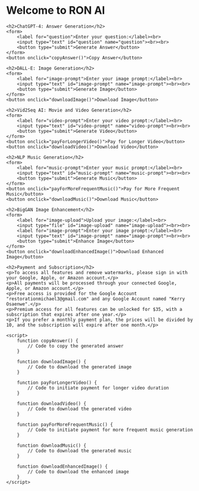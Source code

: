 
<!DOCTYPE html>
<html>
<head>
    <title>RON AI</title>
</head>
<body>
    <h1>Welcome to RON AI</h1>
    
    <h2>ChatGPT-4: Answer Generation</h2>
    <form>
        <label for="question">Enter your question:</label><br>
        <input type="text" id="question" name="question"><br><br>
        <button type="submit">Generate Answer</button>
    </form>
    <button onclick="copyAnswer()">Copy Answer</button>
    
    <h2>DALL-E: Image Generation</h2>
    <form>
        <label for="image-prompt">Enter your image prompt:</label><br>
        <input type="text" id="image-prompt" name="image-prompt"><br><br>
        <button type="submit">Generate Image</button>
    </form>
    <button onclick="downloadImage()">Download Image</button>
    
    <h2>Vid2Seq AI: Movie and Video Generation</h2>
    <form>
        <label for="video-prompt">Enter your video prompt:</label><br>
        <input type="text" id="video-prompt" name="video-prompt"><br><br>
        <button type="submit">Generate Video</button>
    </form>
    <button onclick="payForLongerVideo()">Pay for Longer Video</button>
    <button onclick="downloadVideo()">Download Video</button>
    
    <h2>NLP Music Generation</h2>
    <form>
        <label for="music-prompt">Enter your music prompt:</label><br>
        <input type="text" id="music-prompt" name="music-prompt"><br><br>
        <button type="submit">Generate Music</button>
    </form>
    <button onclick="payForMoreFrequentMusic()">Pay for More Frequent Music</button>
    <button onclick="downloadMusic()">Download Music</button>
    
    <h2>BigGAN Image Enhancement</h2>
    <form>
        <label for="image-upload">Upload your image:</label><br>
        <input type="file" id="image-upload" name="image-upload"><br><br>
        <label for="image-prompt">Enter your image prompt:</label><br>
        <input type="text" id="image-prompt" name="image-prompt"><br><br>
        <button type="submit">Enhance Image</button>
    </form>
    <button onclick="downloadEnhancedImage()">Download Enhanced Image</button>
    
    <h2>Payment and Subscription</h2>
    <p>To access all features and remove watermarks, please sign in with your Google, Apple, or Amazon account.</p>
    <p>All payments will be processed through your connected Google, Apple, or Amazon account.</p>
    <p>Free access is provided for the Google Account "restorationmichael3@gmail.com" and any Google Account named "Kerry Osaenwe".</p>
    <p>Premium access for all features can be unlocked for $35, with a subscription that expires after one year.</p>
    <p>If you prefer a monthly payment plan, the prices will be divided by 10, and the subscription will expire after one month.</p>
    
    <script>
        function copyAnswer() {
            // Code to copy the generated answer
        }
        
        function downloadImage() {
            // Code to download the generated image
        }
        
        function payForLongerVideo() {
            // Code to initiate payment for longer video duration
        }
        
        function downloadVideo() {
            // Code to download the generated video
        }
        
        function payForMoreFrequentMusic() {
            // Code to initiate payment for more frequent music generation
        }
        
        function downloadMusic() {
            // Code to download the generated music
        }
        
        function downloadEnhancedImage() {
            // Code to download the enhanced image
        }
    </script>
</body>
</html>


